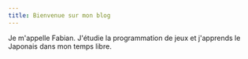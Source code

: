 ```yaml
---
title: Bienvenue sur mon blog
---
```


Je m'appelle Fabian. J'étudie la programmation de jeux et j'apprends le Japonais dans mon temps libre.